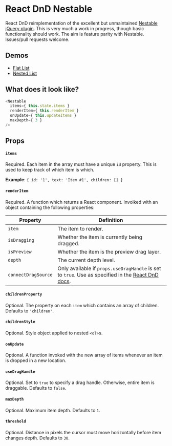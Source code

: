 # React DnD Nestable

React DnD reimplementation of the excellent but unmaintained [Nestable jQuery plugin](https://github.com/dbushell/Nestable). This is very much a work in progress, though basic functionality should work. The aim is feature parity with Nestable. Issues/pull requests welcome.

## Demos

- [Flat List](http://echenley.github.io/react-dnd-nestable/demos/demo0-flat-list/)
- [Nested List](http://echenley.github.io/react-dnd-nestable/demos/demo1-nested-list/)

## What does it look like?

```js
<Nestable
  items={ this.state.items }
  renderItem={ this.renderItem }
  onUpdate={ this.updateItems }
  maxDepth={ 3 }
/>
```

## Props

#### `items`

Required. Each item in the array must have a unique `id` property. This is used to keep track of which item is which. 

**Example**: `{ id: '1', text: 'Item #1', children: [] }`

#### `renderItem`

Required. A function which returns a React component. Invoiked with an object containing the following properties:

Property | Definition
-------- | ----------
`item` | The item to render.  
`isDragging` | Whether the item is currently being dragged.  
`isPreview` | Whether the item is the preview drag layer.  
`depth` | The current depth level.  
`connectDragSource` | Only available if `props.useDragHandle` is set to `true`. Use as specified in the [React DnD docs](https://gaearon.github.io/react-dnd/docs-drag-source-connector.html).

#### `childrenProperty`

Optional. The property on each `item` which contains an array of children. Defaults to `'children'`.

#### `childrenStyle`

Optional. Style object applied to nested `<ol>`s.

#### `onUpdate`

Optional. A function invoked with the new array of items whenever an item is dropped in a new location.

#### `useDragHandle`

Optional. Set to `true` to specify a drag handle. Otherwise, entire item is draggable. Defaults to `false`.

#### `maxDepth`

Optional. Maximum item depth. Defaults to `1`.

#### `threshold`

Optional. Distance in pixels the cursor must move horizontally before item changes depth. Defaults to `30`.
